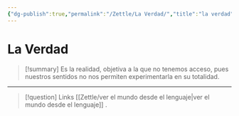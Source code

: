 ```yaml
---
{"dg-publish":true,"permalink":"/Zettle/La Verdad/","title":"la verdad","tags":["Idea,"],"created":"2023-08-31T17:51:25.506-05:00","updated":"2023-08-31T17:53:03.840-05:00"}
---
```



# La Verdad

> [!summary] 
> Es la realidad, objetiva a la que no tenemos acceso, pues nuestros sentidos no nos permiten experimentarla en su totalidad.

- - - 
> [!question] Links
> [[Zettle/ver el mundo desde el lenguaje\|ver el mundo desde el lenguaje]]
> .
